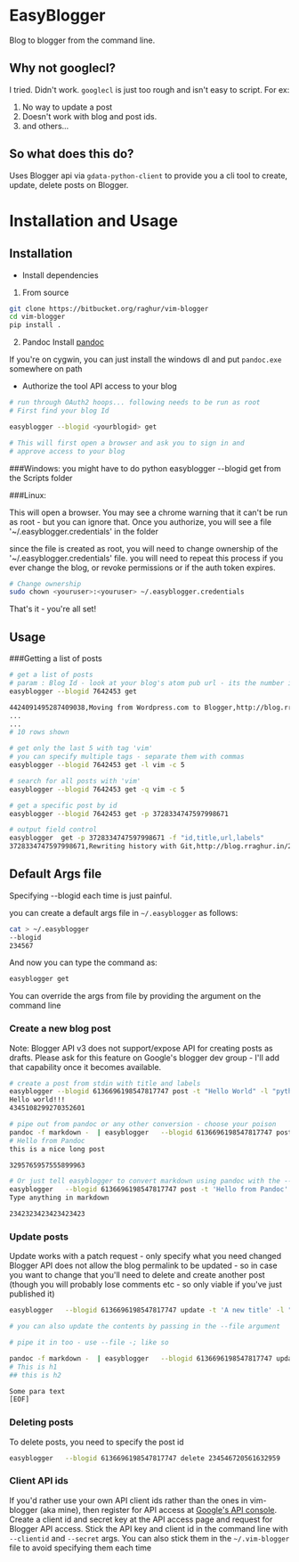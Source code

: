 # EasyBlogger
Blog to blogger from the command line.


## Why not googlecl?
I tried. Didn't work. `googlecl` is just too rough and isn't easy to script. For ex:

1. No way to update a post
2. Doesn't work with blog and post ids.
3. and others...

## So what does this do?
Uses Blogger api via  `gdata-python-client` to provide you a cli tool to create, update, delete posts on Blogger.

# Installation and Usage

## Installation

* Install dependencies

1. From source

~~~bash
git clone https://bitbucket.org/raghur/vim-blogger
cd vim-blogger
pip install .
~~~
2. Pandoc
Install [pandoc](http://johnmacfarlane.net/pandoc/installing.html)

If you're on cygwin, you can just install the windows dl and put `pandoc.exe` somewhere on path

* Authorize the tool API access to your blog

~~~bash
# run through OAuth2 hoops... following needs to be run as root
# First find your blog Id

easyblogger --blogid <yourblogid> get

# This will first open a browser and ask you to sign in and 
# approve access to your blog
~~~

###Windows: 
you might have to do python easyblogger --blogid <yourblogid> get from the Scripts folder

###Linux:

This will open a browser. You may see a chrome warning that it can't 
be run as root - but you can ignore that.
Once you authorize, you will see a file '~/.easyblogger.credentials' in the folder

since the file is created as root, you will need to change ownership of the 
'~/.easyblogger.credentials' file. 
you will need to repeat  this process if you ever change the blog, or revoke 
permissions or if the auth token expires.

~~~bash
# Change ownership
sudo chown <youruser>:<youruser> ~/.easyblogger.credentials 
~~~

That's it - you're all set!


## Usage

###Getting a list of posts

~~~bash
# get a list of posts
# param : Blog Id - look at your blog's atom pub url - its the number in the url.
easyblogger --blogid 7642453 get 

4424091495287409038,Moving from Wordpress.com to Blogger,http://blog.rraghur.in/2013/08/moving-from-wordpresscom-to-blogger.html
...
...
# 10 rows shown

# get only the last 5 with tag 'vim'
# you can specify multiple tags - separate them with commas
easyblogger --blogid 7642453 get -l vim -c 5

# search for all posts with 'vim'
easyblogger --blogid 7642453 get -q vim -c 5

# get a specific post by id
easyblogger --blogid 7642453 get -p 3728334747597998671

# output field control
easyblogger  get -p 3728334747597998671 -f "id,title,url,labels"
3728334747597998671,Rewriting history with Git,http://blog.rraghur.in/2012/12/rewriting-history-with-git.html,[u'git', u'HOWTO', u'Tips']
~~~

## Default Args file
Specifying --blogid each time is just painful.

you can create a default args file in `~/.easyblogger` as follows:

~~~bash
cat > ~/.easyblogger
--blogid
234567
~~~

And now you can type the command as:

~~~bash
easyblogger get
~~~
You can override the args from file by providing the argument on the command line

### Create a new blog post

Note: Blogger API v3 does not support/expose API for creating posts as drafts. 
Please ask for this feature on Google's blogger dev group - I'll add that capability once it becomes available.

~~~bash
# create a post from stdin with title and labels
easyblogger --blogid 6136696198547817747 post -t "Hello World" -l "python,hello" -
Hello world!!!
4345108299270352601

# pipe out from pandoc or any other conversion - choose your poison
pandoc -f markdown -  | easyblogger   --blogid 6136696198547817747 post -t 'Hello from Pandoc' 
# Hello from Pandoc
this is a nice long post

3295765957555899963

# Or just tell easyblogger to convert markdown using pandoc with the --md arg
easyblogger   --blogid 6136696198547817747 post -t 'Hello from Pandoc' --md -f -
Type anything in markdown

2342323423423423423
~~~

### Update posts

Update works with a patch request - only specify what you need changed
Blogger API does not allow the blog permalink to be updated - so in case you want to change that you'll need to delete and create another post (though you will probably lose comments etc - so only viable if you've just published it)

~~~bash
easyblogger   --blogid 6136696198547817747 update -t 'A new title' -l "new,labels" 3295765957555899963

# you can also update the contents by passing in the --file argument

# pipe it in too - use --file -; like so

pandoc -f markdown -  | easyblogger   --blogid 6136696198547817747 update -t 'Hello from Pandoc' --file - 3295765957555899963 
# This is h1
## this is h2

Some para text
[EOF]
~~~

### Deleting posts

To delete posts, you need to specify the post id

~~~bash
easyblogger   --blogid 6136696198547817747 delete 234546720561632959 
~~~


### Client API ids
If you'd rather use your own API client ids rather than the ones in vim-blogger (aka mine), then register for API 
access at [Google's API console](https://code.google.com/apis/console). Create a client id and secret key at the API access 
page and request for Blogger API access. Stick the API key and client id in the command line with `--clientid` and `--secret`
args. You can also stick them in the `~/.vim-blogger` file to avoid specifying them each time

